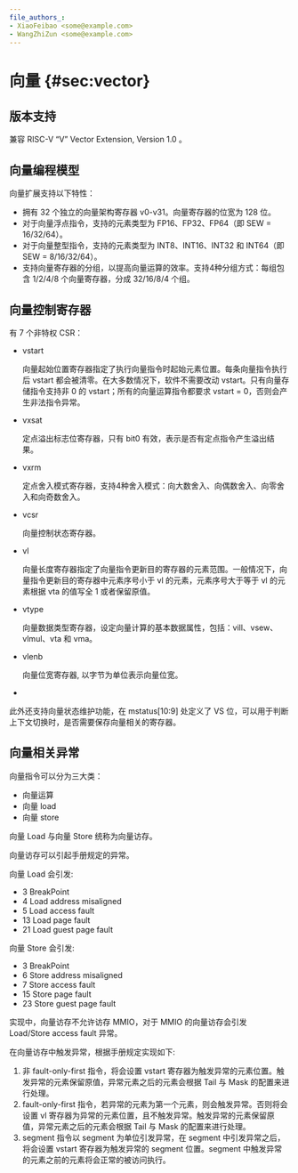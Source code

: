 ```yaml
---
file_authors_:
- XiaoFeibao <some@example.com> 
- WangZhiZun <some@example.com>
---
```


# 向量 {#sec:vector}

## 版本支持

兼容 RISC-V “V” Vector Extension, Version 1.0 。

## 向量编程模型

向量扩展支持以下特性：

* 拥有 32 个独立的向量架构寄存器 v0-v31。向量寄存器的位宽为 128 位。
* 对于向量浮点指令，支持的元素类型为 FP16、FP32、FP64（即 SEW = 16/32/64）。
* 对于向量整型指令，支持的元素类型为 INT8、INT16、INT32 和 INT64（即 SEW = 8/16/32/64）。
* 支持向量寄存器的分组，以提高向量运算的效率。支持4种分组方式：每组包含 1/2/4/8 个向量寄存器，分成 32/16/8/4 个组。

## 向量控制寄存器

有 7 个非特权 CSR：

* vstart

  向量起始位置寄存器指定了执行向量指令时起始元素位置。每条向量指令执行后 vstart 都会被清零。在大多数情况下，软件不需要改动 vstart。只有向量存储指令支持非 0 的 vstart；所有的向量运算指令都要求 vstart = 0，否则会产生非法指令异常。

* vxsat

  定点溢出标志位寄存器，只有 bit0 有效，表示是否有定点指令产生溢出结果。

* vxrm

  定点舍入模式寄存器，支持4种舍入模式：向大数舍入、向偶数舍入、向零舍入和向奇数舍入。 

* vcsr

  向量控制状态寄存器。

* vl

  向量长度寄存器指定了向量指令更新目的寄存器的元素范围。一般情况下，向量指令更新目的寄存器中元素序号小于 vl 的元素，元素序号大于等于 vl 的元素根据 vta 的值写全 1 或者保留原值。

* vtype

  向量数据类型寄存器，设定向量计算的基本数据属性，包括：vill、vsew、vlmul、vta 和 vma。

* vlenb

  向量位宽寄存器, 以字节为单位表示向量位宽。
* 
此外还支持向量状态维护功能，在 mstatus[10:9] 处定义了 VS 位，可以用于判断上下文切换时，是否需要保存向量相关的寄存器。

## 向量相关异常

向量指令可以分为三大类：

* 向量运算
* 向量 load
* 向量 store


向量 Load 与向量 Store 统称为向量访存。

向量访存可以引起手册规定的异常。

向量 Load 会引发:

* 3   BreakPoint
* 4   Load address misaligned
* 5   Load access fault
* 13  Load page fault
* 21  Load guest page fault

向量 Store 会引发:

* 3   BreakPoint
* 6   Store address misaligned
* 7   Store access fault
* 15  Store page fault
* 23  Store guest page fault

实现中，向量访存不允许访存 MMIO，对于 MMIO 的向量访存会引发 Load/Store access fault 异常。

在向量访存中触发异常，根据手册规定实现如下:

1. 非 fault-only-first 指令，将会设置 vstart 寄存器为触发异常的元素位置。触发异常的元素保留原值，异常元素之后的元素会根据 Tail 与 Mask 的配置来进行处理。
2. fault-only-first 指令，若异常的元素为第一个元素，则会触发异常。否则将会设置 vl 寄存器为异常的元素位置，且不触发异常。触发异常的元素保留原值，异常元素之后的元素会根据 Tail 与 Mask 的配置来进行处理。
3. segment 指令以 segment 为单位引发异常，在 segment 中引发异常之后，将会设置 vstart 寄存器为触发异常的 segment 位置。segment 中触发异常的元素之前的元素将会正常的被访问执行。
